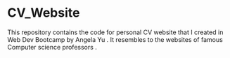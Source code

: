 # CV_Website
This repository contains the code for personal CV website that I created in Web Dev Bootcamp by Angela Yu . It resembles to the websites of famous Computer science professors .

